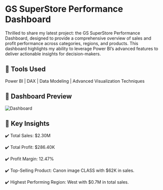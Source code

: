 # GS SuperStore Performance Dashboard

Thrilled to share my latest project: the GS SuperStore Performance Dashboard, designed to provide a comprehensive overview of sales and profit performance across categories, regions, and products. This dashboard highlights my ability to leverage Power BI’s advanced features to deliver actionable insights for decision-makers.


## 🔹 Tools Used  
Power BI | DAX | Data Modeling | Advanced Visualization Techniques

## 🔹 Dashboard Preview  
![Dashboard](https://drive.google.com/file/d/1Y2yN9xwf6GOzsgLyW_pw1GpeoSL4Q8iY/view?usp=drive_link) 

## 🔹 Key Insights 

✔️ Total Sales: $2.30M

✔️ Total Profit: $286.40K

✔️ Profit Margin: 12.47%

✔️ Top-Selling Product: Canon image CLASS with $62K in sales.

✔️ Highest Performing Region: West with $0.7M in total sales.
